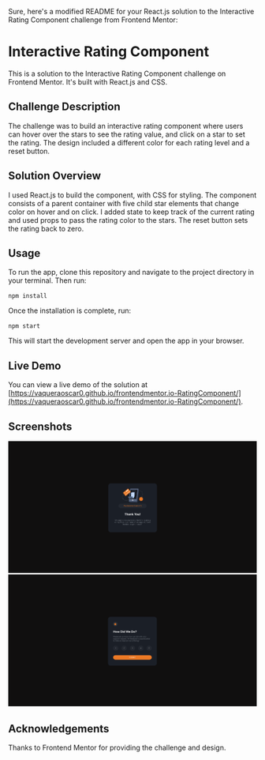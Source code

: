 Sure, here's a modified README for your React.js solution to the Interactive Rating Component challenge from Frontend Mentor:

# Interactive Rating Component

This is a solution to the Interactive Rating Component challenge on Frontend Mentor. It's built with React.js and CSS.

## Challenge Description

The challenge was to build an interactive rating component where users can hover over the stars to see the rating value, and click on a star to set the rating. The design included a different color for each rating level and a reset button.

## Solution Overview

I used React.js to build the component, with CSS for styling. The component consists of a parent container with five child star elements that change color on hover and on click. I added state to keep track of the current rating and used props to pass the rating color to the stars. The reset button sets the rating back to zero.

## Usage

To run the app, clone this repository and navigate to the project directory in your terminal. Then run:

```
npm install
```

Once the installation is complete, run:

```
npm start
```

This will start the development server and open the app in your browser.

## Live Demo

You can view a live demo of the solution at [https://vaqueraoscar0.github.io/frontendmentor.io-RatingComponent/](https://vaqueraoscar0.github.io/frontendmentor.io-RatingComponent/).

## Screenshots

![Screenshot 1](src/images/Project1.png)
![Screenshot 2](src/images/Project2.png)

## Acknowledgements

Thanks to Frontend Mentor for providing the challenge and design.